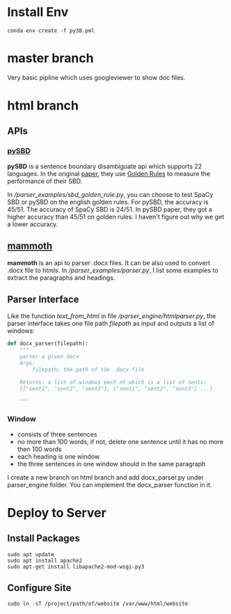 # Install Env
```angular2html
conda env create -f py38.pml
```
# master branch
Very basic pipline which uses googleviewer to show doc files.
# html branch
## APIs
### [pySBD](https://github.com/nipunsadvilkar/pySBD)
**pySBD** is a sentence boundary disambiguate api which supports 22 languages. In the original [paper](chrome-extension://oemmndcbldboiebfnladdacbdfmadadm/https://www.aclweb.org/anthology/2020.nlposs-1.15.pdf),
they use [Golden Rules](https://s3.amazonaws.com/tm-town-nlp-resources/golden_rules.txt) to measure the performance of their SBD.

In */parser_examples/sbd_golden_rule.py*, you can choose to test SpaCy SBD or pySBD on the english golden rules. For pySBD,
the accuracy is 45/51. The accuracy of SpaCy SBD is 24/51. In pySBD paper, they got a higher accuracy than 45/51 on
golden rules. I haven't figure out why we get a lower accuracy.

## [mammoth](https://pypi.org/project/mammoth/)
**mammoth** is an api to parser .docx files. It can be also used to convert .docx file to htmls.
In */parser_examples/parser.py*, I list some examples to extract the paragraphs and headings.

## Parser Interface
Like the function *text_from_html* in file */parser_engine/htmlparser.py*, the parser interface takes one file path *filepath*
as input and outputs a list of windows:
```python
def docx_parser(filepath):
    """
    parser a given docx
    Args:
        filepath: the path of the .docx file

    Returns: a list of windows each of which is a list of sents:
    [["sent1", "sent2", "sent3"], ["sent1", "sent2", "sent3"] ...]

    """
```
### Window
+ consists of three sentences
+ no more than 100 words, if not, delete one sentence until it has no more then 100 words
+ each heading is one window
+ the three sentences in one window should in the same paragraph

I create a new branch on html branch and add docx_parser.py under parser_engine folder. You can implement the docx_parser function in it.


# Deploy to Server
## Install Packages
```angular2html
sudo apt update
sudo apt install apache2
sudo apt-get install libapache2-mod-wsgi-py3
```

## Configure Site
```angular2html
sudo ln -sT /project/path/of/website /var/www/html/website
```
